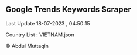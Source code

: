 

## Google Trends Keywords Scraper 
 
Last Update 18-07-2023 , 04:50:15

Country List :
VIETNAM.json



© Abdul Muttaqin 

